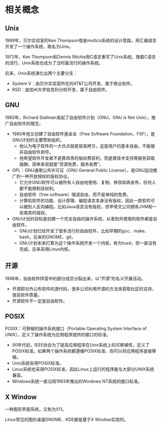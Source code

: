 # 相关概念

## Unix

1969年，贝尔实验室的Ken Thompson借鉴multics系统的设计思路，用汇编语言开发了一个操作系统，取名为Unix。

1972年，Ken Thompson和Dennis Ritchie用C语言重写了Unix系统。随着C语言的流行，Unix系统也成为了当时最流行的操作系统。

后来，Unix系统演化出两个主要分支：

- System V：由贝尔实验室所在的AT&T公司开发，属于商业软件。
- BSD：由加州大学伯克利分校开发，属于自由软件。

## GNU

1983年，Richard Stallman发起了自由软件计划（GNU，GNU is Not Unix），推广自由软件的理念。

- 1985年他又创建了自由软件基金会（Free Software Foundation，FSF），是GNU计划的主要赞助组织。
  - 他认为电子软件的一大优点就是容易拷贝，这是用户的基本自由，不能被非自由软件剥夺。
  - 他希望软件开发者不是靠昂贵的版权费获利，而是靠技术支持等服务获取报酬。简单来说就是“资源免费，服务收费”。
- GPL：GNU通用公共许可证（GNU General Public License），是GNU运动推广的一种开放授权的版权协议。
  - 它允许GNU软件可以被所有人自由地使用、复制、修改和再发布，任何人都不能限制该权利。
  - 自由软件（free software）强调自由，而不是单纯的免费。
  - 计算机软件的功能、设计原理、编程语言本身没有版权，因此一款软件可以被别人反向编程。比如Java语言没有版权，但甲骨文公司拥有JVM和一些类库的版权。
- GNU计划的目标是创建一个完全自由的操作系统，从里到外使用的软件都是自由软件。
  - GNU计划已经开发了很多流行的自由软件，比如早期的gcc、make、bash，后来的GNOME、git。
  - GNU计划本来打算为这个操作系统开发一个内核，称为hurd，但一直没有完成。后来采用Linux内核。

## 开源

1998年，自由软件阵营中的部分成员分裂出来，以“开源”的名义开展活动。
- 开源即对外公布软件的源代码，很多公司利用开源的方法来获取社区的支持，提高软件质量。
- 开源软件不一定是自由软件。

## POSIX

POSIX：可移植的操作系统接口（Portable Operating System Interface of UNIX），定义了操作系统为应用程序提供的接口的标准。
- 90年代初，IEEE协会为了提高应用程序在Unix系统上的可移植性，定义了POSIX标准。如果两个操作系统都遵循POSIX标准，则可以将应用程序直接移植。
- Unix系统采用POSIX标准。
- Linux系统也采用POSIX标准，因此Linux上运行的程序能与大部分UNIX系统兼容。
- Windows系统一直沿用1993年推出的Windows NT系统的接口标准。

## X Window

一种图形界面系统，又称为X11。

Linux常见的图形桌面GNOME、KDE都是基于X Window实现的。
